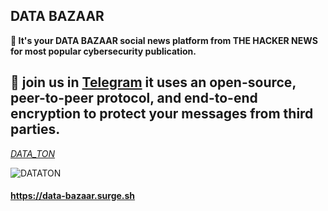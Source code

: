 ## DATA BAZAAR

**💾 It's your DATA BAZAAR social news platform from THE HACKER NEWS  for most popular cybersecurity publication.**

## 💎 join us in [Telegram](https://t.me/+aXZfCYvJKCZiNTNk) it uses an open-source, peer-to-peer protocol, and end-to-end encryption to protect your messages from third parties.

_[DATA_TON](https://t.me/DATATON_bot)_

![DATATON](https://user-images.githubusercontent.com/52472445/236170272-512379e1-3c5f-4433-9ea7-8754436a37e5.gif)

#### https://data-bazaar.surge.sh


